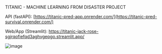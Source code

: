 TITANIC - MACHINE LEARNING FROM DISASTER PROJECT

API (fastAPI): [https://titanic-pred-app.onrender.com/](https://titanic-pred-survival.onrender.com/)

Web/App (Streamlit): https://titanic-jack-rose-sgjrqofiefqd3aghvgepgo.streamlit.app/ 

![image](https://github.com/user-attachments/assets/9d2d462f-6010-4336-9052-05ea4c4a655b)
